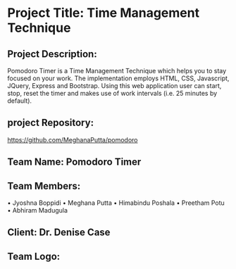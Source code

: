 # Project Title: Time Management Technique

## Project Description:
Pomodoro Timer is a Time Management Technique which helps you to stay focused on your work. The implementation employs HTML, CSS, Javascript, JQuery, Express and Bootstrap. Using this web application user can start, stop, reset the timer and makes use of work intervals (i.e. 25 minutes by default). 

## project Repository:
https://github.com/MeghanaPutta/pomodoro

## Team Name: Pomodoro Timer

## Team Members: 
•	Jyoshna Boppidi
•	Meghana Putta 
•	Himabindu Poshala
•	Preetham Potu
•	Abhiram Madugula
## Client: Dr. Denise Case

## Team Logo:
![]()
